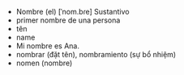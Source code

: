 
- Nombre (el)  [ˈnom.bɾe]  Sustantivo  
- primer nombre de una persona  
- tên  
- name  
- Mi nombre es Ana.  
- nombrar (đặt tên), nombramiento (sự bổ nhiệm)  
- nomen (nombre)